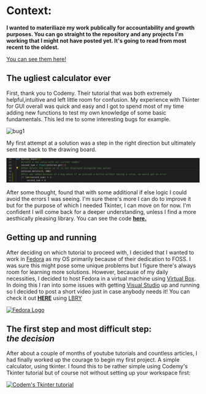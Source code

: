 # Context: 
**I wanted to materiliaze my work publically for accountability and growth purposes. You can go straight to the repository and any projects I'm working that I might not have posted yet. It's going to read from most recent to the oldest.**

[You can see them here!](https://github.com/brynrmrzz/)




## **The ugliest calculator ever** 

First, thank you to Codemy. Their tutorial that was both extremely helpful,intuitive and left little room for confusion. My experience with Tkinter for GUI overall was quick and easy and I got to spend most of my time adding new functions to test my own knowledge of some basic fundamentals. This led me to some interesting bugs for example.

![bug1](https://raw.githubusercontent.com/brynrmrzz/brynrmrzz.github.io/main/source_imagery/tkinter_calculator/bug-1.gif)

My first attempt at a solution was a step in the right direction but ultimately sent me back to the drawing board. 

![attempt-1](https://raw.githubusercontent.com/brynrmrzz/brynrmrzz.github.io/main/source_imagery/tkinter_calculator/attempt-1.PNG)

After some thought, found that with some additional if else logic I could avoid the errors I was seeing. I'm sure there's more I can do to improve it but for  the purpose of which I needed Tkinter, I can move on for now. I'm confident I will come back for a deeper understanding, unless I find a more aesthically pleasing library. You can see the code **[here.](https://github.com/brynrmrzz/brynrmrzz.github.io/blob/36a4854ec4a1c85fe33ba6e6fe2bbc4f0973c39e/python_scripts/simple_calc_w_tkinter.py)** 




## **Getting up and running** 

After deciding on which tutorial to proceed with, I decided that I wanted to work in [Fedora](https://getfedora.org/) as my OS primarily because of their dedication to FOSS. I was sure this might pose some unique problems but I figure there's always room for learning more solutions. However, because of my daily necessities, I decided to host Fedora in a virtual machine using [Virtual Box](https://www.virtualbox.org/). In doing this I ran into some issues with getting [Visual Studio](https://visualstudio.microsoft.com/) up and running so I decided to post a short video just in case anybody needs it! You can check it out **[HERE](https://open.lbry.com/setting_up_visual_studio_in_a_fedora_virtual_machine_hosted_on_windows#b3702c220e53eb577ebecb3f726a1fb7b75a3eaf)** using [LBRY](https://lbry.com/)   

[![Fedora Logo](https://getfedora.org/static/images/g-monitor-fedoralogo.png)](https://open.lbry.com/setting_up_visual_studio_in_a_fedora_virtual_machine_hosted_on_windows#b3702c220e53eb577ebecb3f726a1fb7b75a3eaf)




## **The first step and most difficult step:<br/>_the decision_**

After about a couple of months of youtube tutorials and countless articles, I had finally worked up the courage to begin my first project. A simple  calculator, using tkinter. I found this to be rather simple using Codemy's Tkinter tutorial but of course not without setting up your workspace first: 

   [![Codem's Tkinter tutorial](https://cdn.codemy.com/wp-content/uploads/2015/01/codemy105a.png)](https://www.youtube.com/watch?v=YXPyB4XeYLA)

